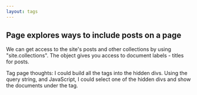 ```yaml
---
layout: tags
---
```

## Page explores ways to include posts on a page

We can get access to the site's posts and other collections by using "site.collections". The object gives you access to document labels - titles for posts.

Tag page thoughts: I could build all the tags into the hidden divs. Using the query string, and JavaScript, I could select one of the hidden divs and show the documents under the tag.